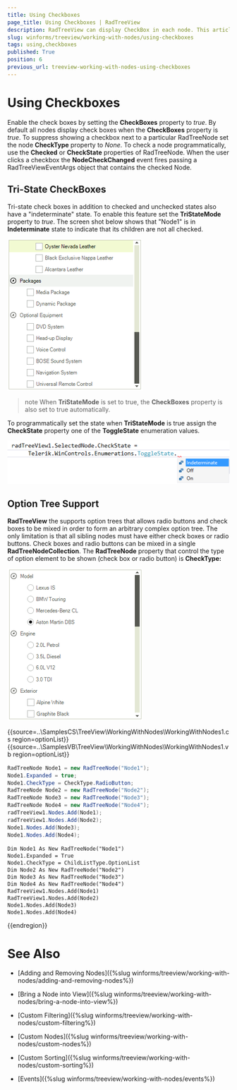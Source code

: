 ```yaml
---
title: Using Checkboxes
page_title: Using Checkboxes | RadTreeView
description: RadTreeView can display CheckBox in each node. This article shows how you enable this functionality.
slug: winforms/treeview/working-with-nodes/using-checkboxes
tags: using,checkboxes
published: True
position: 6
previous_url: treeview-working-with-nodes-using-checkboxes
---
```


# Using Checkboxes

Enable the check boxes by setting the __CheckBoxes__ property to *true*. By default all nodes display check boxes when the __CheckBoxes__ property is *true*. To suppress showing a checkbox next to a particular RadTreeNode set the node __CheckType__ property to *None*. To check a node programmatically, use the __Checked__ or __CheckState__ properties of RadTreeNode. When the user clicks a checkbox the __NodeCheckChanged__ event fires passing a RadTreeViewEventArgs object that contains the checked Node.

## Tri-State CheckBoxes

Tri-state check boxes in addition to checked and unchecked states also have a "indeterminate" state. To enable this feature set the __TriStateMode__ property to *true*. The screen shot below shows that "Node1" is in __Indeterminate__ state to indicate that its children are not all checked.

![treeview-working-with-nodes-using-checkboxes 001](images/treeview-working-with-nodes-using-checkboxes001.png)

>note When __TriStateMode__ is set to true, the __CheckBoxes__ property is also set to true automatically.
>


To programmatically set the state when __TriStateMode__ is true assign the __CheckState__ property one of the __ToggleState__ enumeration values.

![treeview-working-with-nodes-using-checkboxes 002](images/treeview-working-with-nodes-using-checkboxes002.png)

## Option Tree Support

__RadTreeView__ the supports option trees that allows radio buttons and check boxes to be mixed in order to form an arbitrary complex option tree. The only limitation is that all sibling nodes must have either check boxes or radio buttons. Check boxes and radio buttons can be mixed in a single __RadTreeNodeCollection__. The __RadTreeNode__ property that control the type of option element to be shown (check box or radio button) is __CheckType:__

![treeview-working-with-nodes-using-checkboxes 003](images/treeview-working-with-nodes-using-checkboxes003.png)

{{source=..\SamplesCS\TreeView\WorkingWithNodes\WorkingWithNodes1.cs region=optionList}} 
{{source=..\SamplesVB\TreeView\WorkingWithNodes\WorkingWithNodes1.vb region=optionList}} 

````C#
RadTreeNode Node1 = new RadTreeNode("Node1");
Node1.Expanded = true;
Node1.CheckType = CheckType.RadioButton;
RadTreeNode Node2 = new RadTreeNode("Node2");
RadTreeNode Node3 = new RadTreeNode("Node3");
RadTreeNode Node4 = new RadTreeNode("Node4");
radTreeView1.Nodes.Add(Node1);
radTreeView1.Nodes.Add(Node2);
Node1.Nodes.Add(Node3);
Node1.Nodes.Add(Node4);

````
````VB.NET
Dim Node1 As New RadTreeNode("Node1")
Node1.Expanded = True
Node1.CheckType = ChildListType.OptionList
Dim Node2 As New RadTreeNode("Node2")
Dim Node3 As New RadTreeNode("Node3")
Dim Node4 As New RadTreeNode("Node4")
RadTreeView1.Nodes.Add(Node1)
RadTreeView1.Nodes.Add(Node2)
Node1.Nodes.Add(Node3)
Node1.Nodes.Add(Node4)

````

{{endregion}}

# See Also
* [Adding and Removing Nodes]({%slug winforms/treeview/working-with-nodes/adding-and-removing-nodes%})

* [Bring a Node into View]({%slug winforms/treeview/working-with-nodes/bring-a-node-into-view%})

* [Custom Filtering]({%slug winforms/treeview/working-with-nodes/custom-filtering%})

* [Custom Nodes]({%slug winforms/treeview/working-with-nodes/custom-nodes%})

* [Custom Sorting]({%slug winforms/treeview/working-with-nodes/custom-sorting%})

* [Events]({%slug winforms/treeview/working-with-nodes/events%})

